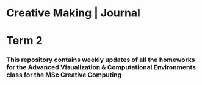 <h1>Creative Making | Journal</h1>
<h1>Term 2</h1>

<h3>This repository contains weekly updates of all the homeworks for the Advanced Visualization & Computational Environments class for the MSc Creative Computing</h3>
